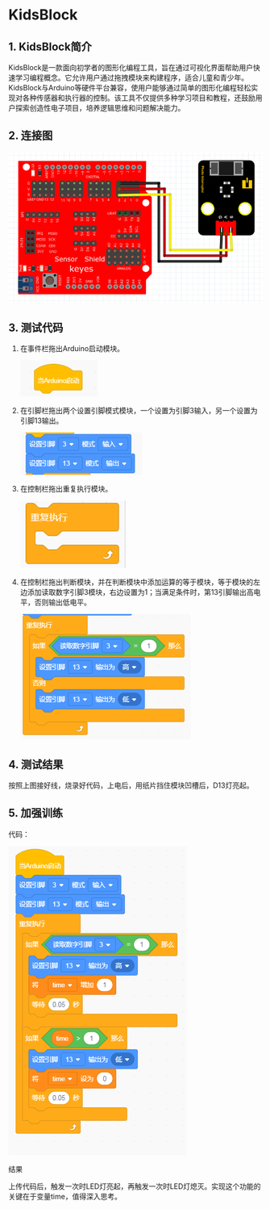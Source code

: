 # KidsBlock


## 1. KidsBlock简介  

KidsBlock是一款面向初学者的图形化编程工具，旨在通过可视化界面帮助用户快速学习编程概念。它允许用户通过拖拽模块来构建程序，适合儿童和青少年。KidsBlock与Arduino等硬件平台兼容，使用户能够通过简单的图形化编程轻松实现对各种传感器和执行器的控制。该工具不仅提供多种学习项目和教程，还鼓励用户探索创造性电子项目，培养逻辑思维和问题解决能力。  

## 2. 连接图  

![](media/03bfdcb950586ac3dc72fc8b181a1c99.png)  

## 3. 测试代码  

1. 在事件栏拖出Arduino启动模块。  

   ![](media/da92444bbeba6564982a18f2c52c76fa.png)  

2. 在引脚栏拖出两个设置引脚模式模块，一个设置为引脚3输入，另一个设置为引脚13输出。  

   ![](media/31648cf321e3e79a664d1aa099c5a805.png)  

3. 在控制栏拖出重复执行模块。  

   ![](media/5090e5c99670ec93ff112c61141e122b.png)  

4. 在控制栏拖出判断模块，并在判断模块中添加运算的等于模块，等于模块的左边添加读取数字引脚3模块，右边设置为1；当满足条件时，第13引脚输出高电平，否则输出低电平。  

   ![](media/211f11ffd5c777adff61dd65a2dde74f.png)  

## 4. 测试结果  

按照上图接好线，烧录好代码，上电后，用纸片挡住模块凹槽后，D13灯亮起。  

## 5. 加强训练  

代码：

![](media/e83c2ab9fbdc58e3ecebc1e7de83abad.png)

结果

上传代码后，触发一次时LED灯亮起，再触发一次时LED灯熄灭。实现这个功能的关键在于变量time，值得深入思考。


